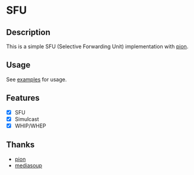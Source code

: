 # SFU

## Description

This is a simple SFU (Selective Forwarding Unit) implementation with [pion](https://github.com/pion).

## Usage

See [examples](./examples) for usage.

## Features

- [x] SFU
- [x] Simulcast
- [x] WHIP/WHEP

## Thanks

- [pion](https://github.com/pion)
- [mediasoup](https://github.com/versatica/mediasoup)